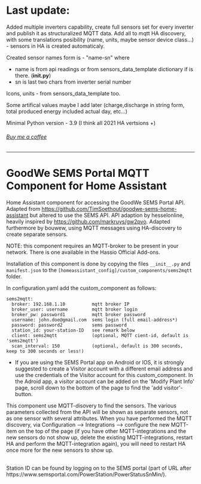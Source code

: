 # Last update:
Added multiple inverters capability, create full sensors set for every inverter and publish it as structuralized MQTT data.
Add all to mqtt HA discovery, with some translations posibility (name, units, maybe sensor device class...) - sensors in HA is created automaticaly.

Created sensor names form is - "name-sn" 
where 
- name is from api readings or from sensors_data_template dictionary if is there. (__init.py__)
- sn is last two chars from inverter serial number

Icons, units - from sensors_data_template too.

Some artifical values maybe I add later (charge,discharge in string form, total produced energy included actual day, etc...)

Minimal Python version - 3.9 (I think all 2021 HA vertsions +)

###### [Buy me a coffee](https://www.buymeacoffee.com/kiklhorn)
-------------------------------------------------------------------------------------------------------------------------------

# GoodWe SEMS Portal MQTT Component for Home Assistant
Home Assistant component for accessing the GoodWe SEMS Portal API.
Adapted from https://github.com/TimSoethout/goodwe-sems-home-assistant but altered to use the SEMS API.
API adaption by hesselonline, heavily inspired by https://github.com/markruys/gw2pvo.
Adapted furthermore by bouwew, using MQTT messages using HA-discovery to create separate sensors.

NOTE: this component requires an MQTT-broker to be present in your network.
There is one available in the Hassio Official Add-ons.

Installation of this component is done by copying the files `__init__.py` and `manifest.json` to the
`[homeassistant_config]/custom_components/sems2mqtt` folder.

In configuration.yaml add the custom_component as follows:
```
sems2mqtt:
  broker: 192.168.1.10          mqtt broker IP
  broker_user: username         mqtt broker login
  broker_pw: password1          mqtt broker password
  username: john.doe@gmail.com  sems login (full email-address*)
  password: password2           sems password
  station_id: your-station-ID   see remark below
  client: sems2mqtt             (optional, MQTT cient-id, default is 'sems2mqtt')
  scan_interval: 150            (optional, default is 300 seconds, keep to 300 seconds or less!)
```
* If you are using the SEMS Portal app on Android or IOS, it is strongly suggested to create a Visitor account with a different email address and use the credentials of the Visitor account for this custom_component. In the Adroid app, a visitor account can be added on the 'Modify Plant Info' page, scroll down to the bottom of the page to find the 'add visitor'-button.

This component use MQTT-disovery to find the sensors. The various parameters collected from the API will be shown as separate sensors, not as one sensor with several attributes. When you have performed the MQTT discovery, via Configuration --> Integrations --> configure the new MQTT-item on the top of the page (if you have other MQTT-integrations and the new sensors do not show up, delete the existing MQTT-integrations, restart HA and perform the MQTT-integration again), you will need to restart HA once more for the new sensors to show up.

<br>
Station ID can be found by logging on to the SEMS portal (part of URL after https://www.semsportal.com/PowerStation/PowerStatusSnMin/).

